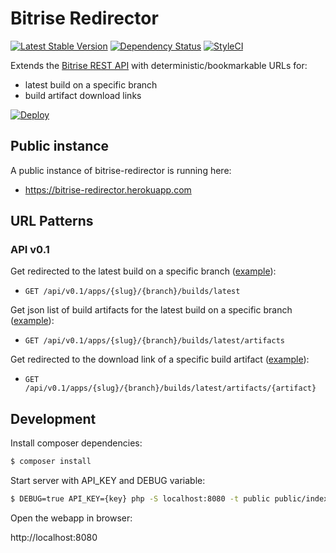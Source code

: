 # Bitrise Redirector

[![Latest Stable Version](https://poser.pugx.org/wulkanowy/bitrise-redirector/version?format=flat-square)](https://packagist.org/packages/phpunit/phpunit)
[![Dependency Status](https://www.versioneye.com/user/projects/59aaf1f10fb24f004e2b8610/badge.svg?style=flat-square)](https://www.versioneye.com/user/projects/59aaf1f10fb24f004e2b8610)
[![StyleCI](https://styleci.io/repos/102099433/shield?branch=master)](https://styleci.io/repos/102099433)

Extends the [Bitrise REST API](http://devcenter.bitrise.io/api/v0.1/) with deterministic/bookmarkable URLs for:

 * latest build on a specific branch
 * build artifact download links

[![Deploy](https://www.herokucdn.com/deploy/button.svg)](https://heroku.com/deploy?template=https://github.com/wulkanowy/bitrise-redirector)

## Public instance

A public instance of bitrise-redirector is running here:

 * https://bitrise-redirector.herokuapp.com

## URL Patterns

### API v0.1

Get redirected to the latest build on a specific branch ([example](https://bitrise-redirector.herokuapp.com/api/v0.1/apps/daeff1893f3c8128/master/builds/latest)):

 * `GET /api/v0.1/apps/{slug}/{branch}/builds/latest`

Get json list of build artifacts for the latest build on a specific branch ([example](https://bitrise-redirector.herokuapp.com/api/v0.1/apps/daeff1893f3c8128/master/builds/latest/artifacts)):

 * `GET /api/v0.1/apps/{slug}/{branch}/builds/latest/artifacts`

Get redirected to the download link of a specific build artifact ([example](https://bitrise-redirector.herokuapp.com/api/v0.1/apps/daeff1893f3c8128/master/builds/latest/artifacts/app-debug.apk)):

 * `GET /api/v0.1/apps/{slug}/{branch}/builds/latest/artifacts/{artifact}`


## Development

Install composer dependencies:

```bash
$ composer install
```

Start server with API_KEY and DEBUG variable:

```bash
$ DEBUG=true API_KEY={key} php -S localhost:8080 -t public public/index.php
```

Open the webapp in browser:

http://localhost:8080
